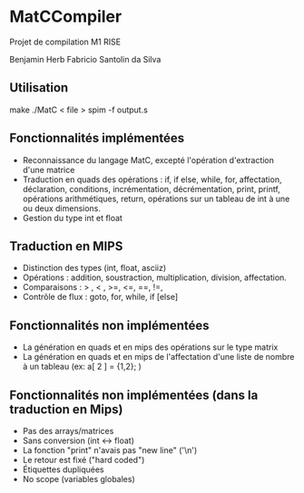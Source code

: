 # MatCCompiler
Projet de compilation M1 RISE

Benjamin Herb
Fabricio Santolin da Silva


Utilisation
------------

make
./MatC < file >
spim -f output.s

Fonctionnalités implémentées
-----------------------------------
- Reconnaissance du langage MatC, excepté l'opération d'extraction d'une matrice
- Traduction en quads des opérations : if, if else, while, for, affectation, déclaration, conditions, incrémentation, décrémentation, print, printf, opérations arithmétiques, return, opérations sur un tableau de int à une ou deux dimensions. 
- Gestion du type int et float

Traduction en MIPS
---------------------------
- Distinction des types (int, float, asciiz)
- Opérations : addition, soustraction, multiplication, division, affectation.
- Comparaisons : > , < , >=, <=, ==, !=, 
- Contrôle de flux : goto, for, while, if [else]

Fonctionnalités non implémentées
-----------------------------------------
- La génération en quads et en mips des opérations sur le type matrix 
- La génération en quads et en mips de l'affectation d'une liste de nombre à un tableau (ex: a[ 2 ] = {1,2}; )

Fonctionnalités non implémentées (dans la traduction en Mips)
-------------------------------------------------------------------
- Pas des arrays/matrices
- Sans conversion (int <-> float)
- La fonction "print" n'avais pas "new line" ('\n')
- Le retour est fixé ("hard coded")
- Étiquettes dupliquées
- No scope (variables globales)